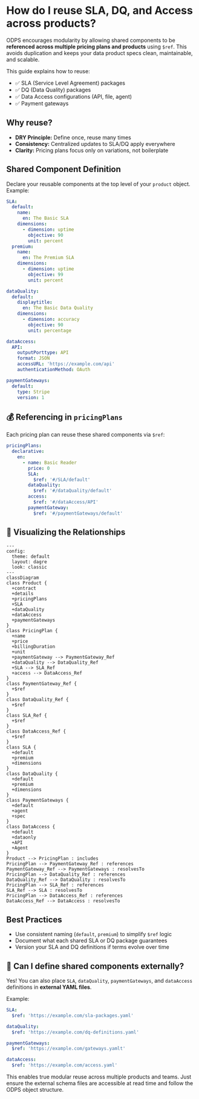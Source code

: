 
# How do I reuse SLA, DQ, and Access across products?

ODPS encourages modularity by allowing shared components to be **referenced across multiple pricing plans and products** using `$ref`. This avoids duplication and keeps your data product specs clean, maintainable, and scalable.

This guide explains how to reuse:

- ✅ SLA (Service Level Agreement) packages  
- ✅ DQ (Data Quality) packages  
- ✅ Data Access configurations (API, file, agent)  
- ✅ Payment gateways


## Why reuse?

- **DRY Principle:** Define once, reuse many times  
- **Consistency:** Centralized updates to SLA/DQ apply everywhere  
- **Clarity:** Pricing plans focus only on variations, not boilerplate

## Shared Component Definition

Declare your reusable components at the top level of your `product` object. Example:

```yaml
SLA:
  default:
    name:
      en: The Basic SLA
    dimensions:
      - dimension: uptime
        objective: 90
        unit: percent
  premium:
    name:
      en: The Premium SLA
    dimensions:
      - dimension: uptime
        objective: 99
        unit: percent

dataQuality:
  default:
    displaytitle:
      en: The Basic Data Quality
    dimensions:
      - dimension: accuracy
        objective: 90
        unit: percentage

dataAccess:
  API:
    outputPorttype: API
    format: JSON
    accessURL: 'https://example.com/api'
    authenticationMethod: OAuth

paymentGateways:
  default:
    type: Stripe
    version: 1
```


## 💰 Referencing in `pricingPlans`

Each pricing plan can reuse these shared components via `$ref`:

```yaml
pricingPlans:
  declarative:
    en:
      - name: Basic Reader
        price: 0
        SLA:
          $ref: '#/SLA/default'
        dataQuality:
          $ref: '#/dataQuality/default'
        access:
          $ref: '#/dataAccess/API'
        paymentGateway:
          $ref: '#/paymentGateways/default'
```



## 🔄 Visualizing the Relationships

```mermaid
---
config:
  theme: default
  layout: dagre
  look: classic
---
classDiagram
class Product {
  +contract
  +details
  +pricingPlans
  +SLA
  +dataQuality
  +dataAccess
  +paymentGateways
}
class PricingPlan {
  +name
  +price
  +billingDuration
  +unit
  +paymentGateway --> PaymentGateway_Ref
  +dataQuality --> DataQuality_Ref
  +SLA --> SLA_Ref
  +access --> DataAccess_Ref
}
class PaymentGateway_Ref {
  +$ref
}
class DataQuality_Ref {
  +$ref
}
class SLA_Ref {
  +$ref
}
class DataAccess_Ref {
  +$ref
}
class SLA {
  +default
  +premium
  +dimensions
}
class DataQuality {
  +default
  +premium
  +dimensions
}
class PaymentGateways {
  +default
  +agent
  +spec
}
class DataAccess {
  +default
  +dataonly
  +API
  +Agent
}
Product --> PricingPlan : includes
PricingPlan --> PaymentGateway_Ref : references
PaymentGateway_Ref --> PaymentGateways : resolvesTo
PricingPlan --> DataQuality_Ref : references
DataQuality_Ref --> DataQuality : resolvesTo
PricingPlan --> SLA_Ref : references
SLA_Ref --> SLA : resolvesTo
PricingPlan --> DataAccess_Ref : references
DataAccess_Ref --> DataAccess : resolvesTo

```



## Best Practices

- Use consistent naming (`default`, `premium`) to simplify `$ref` logic
- Document what each shared SLA or DQ package guarantees
- Version your SLA and DQ definitions if terms evolve over time


## 📂 Can I define shared components externally?

Yes! You can also place `SLA`, `dataQuality`, `paymentGateways`, and `dataAccess` definitions in **external YAML files**.

Example:

```yaml
SLA:
  $ref: 'https://example.com/sla-packages.yaml'

dataQuality:
  $ref: 'https://example.com/dq-definitions.yaml'

paymentGateways:
  $ref: 'https://example.com/gateways.yamlt'

dataAccess:
  $ref: 'https://example.com/access.yaml'
```

This enables true modular reuse across multiple products and teams. Just ensure the external schema files are accessible at read time and follow the ODPS object structure.




